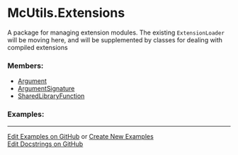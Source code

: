 # <a id="McUtils.Extensions">McUtils.Extensions</a>
    
A package for managing extension modules.
The existing `ExtensionLoader` will be moving here, and will be supplemented by classes for dealing with compiled extensions

### Members:

  - [Argument](Extensions/SharedLibraryManager/Argument.md)
  - [ArgumentSignature](Extensions/SharedLibraryManager/ArgumentSignature.md)
  - [SharedLibraryFunction](Extensions/SharedLibraryManager/SharedLibraryFunction.md)

### Examples:



___

[Edit Examples on GitHub](https://github.com/McCoyGroup/References/edit/gh-pages/Documentation/examples/McUtils/Extensions.md) or 
[Create New Examples](https://github.com/McCoyGroup/References/new/gh-pages/?filename=Documentation/examples/McUtils/Extensions.md) <br/>
[Edit Docstrings on GitHub](https://github.com/McCoyGroup/McUtils/edit/master/Extensions/__init__.py?message=Update%20Docs)